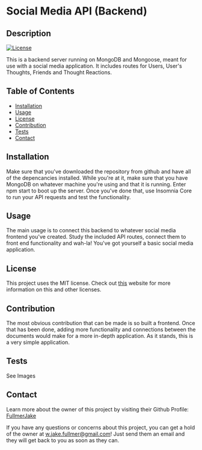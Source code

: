 
  # Social Media API (Backend)
  ## Description
  [![License](https://img.shields.io/badge/License-MIT-<Green>.svg)](https://shields.io/)

  This is a backend server running on MongoDB and Mongoose, meant for use with a social media application. It includes routes for Users, User's Thoughts, Friends and Thought Reactions. 

  ## Table of Contents
  * [Installation](#installation)
  * [Usage](#usage)
  * [License](#license)
  * [Contribution](#contribution)
  * [Tests](#tests)
  * [Contact](#contact)

  ## Installation
  Make sure that you've downloaded the repository from github and have all of the depencancies installed. While you're at it, make sure that you have MongoDB on whatever machine you're using and that it is running. Enter npm start to boot up the server. Once you've done that, use Insomnia Core to run your API requests and test the functionality.

  ## Usage
  The main usage is to connect this backend to whatever social media frontend you've created. Study the included API routes, connect them to front end functionality and wah-la! You've got yourself a basic social media application. 

  ## License
  This project uses the MIT license. Check out <a href="https://choosealicense.com">this</a> website for more information on this and other licenses. 

  ## Contribution
  The most obvious contribution that can be made is so built a frontend. Once that has been done, adding more functionality and connections between the documents would make for a more in-depth application. As it stands, this is a very simple application. 

  ## Tests
  See Images
  
  ## Contact
  Learn more about the owner of this project by visiting their Github Profile: <a href=https://github.com/FullmerJake>FullmerJake</a>

  If you have any questions or concerns about this project, you can get a hold of the owner at w.jake.fullmer@gmail.com! Just send them an email and they will get back to you as soon as they can. 

  